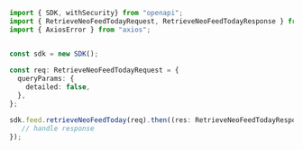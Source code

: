 <!-- Start SDK Example Usage -->
```typescript
import { SDK, withSecurity} from "openapi";
import { RetrieveNeoFeedTodayRequest, RetrieveNeoFeedTodayResponse } from "openapi/src/sdk/models/operations";
import { AxiosError } from "axios";


const sdk = new SDK();
    
const req: RetrieveNeoFeedTodayRequest = {
  queryParams: {
    detailed: false,
  },
};

sdk.feed.retrieveNeoFeedToday(req).then((res: RetrieveNeoFeedTodayResponse | AxiosError) => {
   // handle response
});
```
<!-- End SDK Example Usage -->